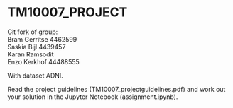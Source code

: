 # TM10007_PROJECT

Git fork of group:  
Bram Gerritse 4462599  
Saskia Bijl 4439457  
Karan Ramsodit  
Enzo Kerkhof 44488555  

With dataset ADNI.

Read the project guidelines (TM10007_projectguidelines.pdf) and work out your solution in the Jupyter Notebook (assignment.ipynb).
